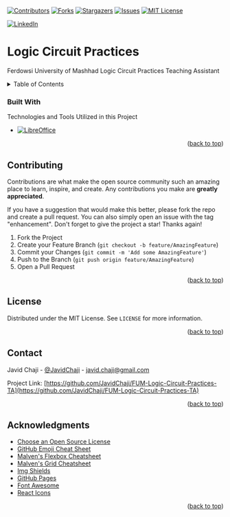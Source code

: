 <a name="readme-top"></a>

[![Contributors][Contributors-Shield]][Contributors-URL]
[![Forks][Forks-Shield]][Forks-URL]
[![Stargazers][Stars-Shield]][Stars-URL]
[![Issues][Issues-Shield]][Issues-URL]
[![MIT License][License-Shield]][License-URL]

[![LinkedIn][LinkedIn-Shield]][Javid-LinkedIn-URL]

# Logic Circuit Practices

Ferdowsi University of Mashhad Logic Circuit Practices Teaching Assistant



<!-- TABLE OF CONTENTS -->
<details>
  <summary>Table of Contents</summary>
  <ol>
    <li>
      <a href="#about-the-project">About The Project</a>
      <ul>
        <li><a href="#built-with">Built With</a></li>
      </ul>
    </li>
    <li>
      <a href="#getting-started">Getting Started</a>
      <ul>
        <li><a href="#prerequisites">Prerequisites</a></li>
        <li><a href="#installation">Installation</a></li>
      </ul>
    </li>
    <li><a href="#usage">Usage</a></li>
    <li><a href="#roadmap">Roadmap</a></li>
    <li><a href="#contributing">Contributing</a></li>
    <li><a href="#license">License</a></li>
    <li><a href="#contact">Contact</a></li>
    <li><a href="#acknowledgments">Acknowledgments</a></li>
  </ol>
</details>



### Built With

<!-- This section should list any major frameworks/libraries used to bootstrap your project. Leave any add-ons/plugins for the acknowledgements section. Here are a few examples. -->

Technologies and Tools Utilized in this Project

* [![LibreOffice][LibreOffice-Shield]][LibreOffice-URL]

<p align="right">(<a href="#readme-top">back to top</a>)</p>



<!-- CONTRIBUTING -->
## Contributing

Contributions are what make the open source community such an amazing place to learn, inspire, and create. Any contributions you make are **greatly appreciated**.

If you have a suggestion that would make this better, please fork the repo and create a pull request. You can also simply open an issue with the tag "enhancement".
Don't forget to give the project a star! Thanks again!

1. Fork the Project
2. Create your Feature Branch (`git checkout -b feature/AmazingFeature`)
3. Commit your Changes (`git commit -m 'Add some AmazingFeature'`)
4. Push to the Branch (`git push origin feature/AmazingFeature`)
5. Open a Pull Request

<p align="right">(<a href="#readme-top">back to top</a>)</p>



<!-- LICENSE -->
## License

Distributed under the MIT License. See `LICENSE` for more information.

<p align="right">(<a href="#readme-top">back to top</a>)</p>



<!-- CONTACT -->
## Contact

Javid Chaji - [@JavidChaji](https://twitter.com/JavidChaji) - javid.chaji@gmail.com

Project Link: [https://github.com/JavidChaji/FUM-Logic-Circuit-Practices-TA](https://github.com/JavidChaji/FUM-Logic-Circuit-Practices-TA)

<p align="right">(<a href="#readme-top">back to top</a>)</p>



<!-- ACKNOWLEDGMENTS -->
## Acknowledgments

* [Choose an Open Source License](https://choosealicense.com)
* [GitHub Emoji Cheat Sheet](https://www.webpagefx.com/tools/emoji-cheat-sheet)
* [Malven's Flexbox Cheatsheet](https://flexbox.malven.co/)
* [Malven's Grid Cheatsheet](https://grid.malven.co/)
* [Img Shields](https://shields.io)
* [GitHub Pages](https://pages.github.com)
* [Font Awesome](https://fontawesome.com)
* [React Icons](https://react-icons.github.io/react-icons/search)

<p align="right">(<a href="#readme-top">back to top</a>)</p>



<!-- MARKDOWN LINKS & IMAGES -->
<!-- https://www.markdownguide.org/basic-syntax/#reference-style-links -->
<!-- https://ileriayo.github.io/markdown-badges/ -->

<!-- Contributors -->
[Contributors-Shield]: https://img.shields.io/github/contributors/javidchaji/FUM-Logic-Circuit-Practices-TA.svg?style=for-the-badge

[Contributors-URL]: https://github.com/javidchaji/FUM-Logic-Circuit-Practices-TA/graphs/contributors


<!-- Forks -->
[Forks-Shield]: https://img.shields.io/github/forks/javidchaji/FUM-Logic-Circuit-Practices-TA.svg?style=for-the-badge

[Forks-URL]: https://github.com/javidchaji/FUM-Logic-Circuit-Practices-TA/network/members


<!-- Stars -->
[Stars-Shield]: https://img.shields.io/github/stars/javidchaji/FUM-Logic-Circuit-Practices-TA.svg?style=for-the-badge

[Stars-URL]: https://github.com/javidchaji/FUM-Logic-Circuit-Practices-TA/stargazers


<!-- Issues -->
[Issues-Shield]: https://img.shields.io/github/issues/javidchaji/FUM-Logic-Circuit-Practices-TA.svg?style=for-the-badge

[Issues-URL]: https://github.com/javidchaji/FUM-Logic-Circuit-Practices-TA/issues


<!-- License -->
[License-Shield]: https://img.shields.io/github/license/javidchaji/FUM-Logic-Circuit-Practices-TA.svg?style=for-the-badge

[License-URL]: https://github.com/javidchaji/FUM-Logic-Circuit-Practices-TA/blob/master/LICENSE


<!-- LinkedIn -->
[LinkedIn-Shield]: https://img.shields.io/badge/linkedin-%230077B5.svg?style=for-the-badge&logo=linkedin&logoColor=white

[Javid-LinkedIn-URL]: https://linkedin.com/in/javidchaji


<!-- LibreOffice -->
[LibreOffice-Shield]: https://img.shields.io/badge/LibreOffice-18A303?style=for-the-badge&logo=LibreOffice&logoColor=white

[LibreOffice-URL]: https://www.libreoffice.org/

